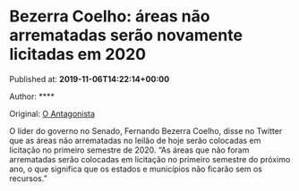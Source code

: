 
# Bezerra Coelho: áreas não arrematadas serão novamente licitadas em 2020

Published at: **2019-11-06T14:22:14+00:00**

Author: ****

Original: [O Antagonista](https://www.oantagonista.com/brasil/bezerra-coelho-areas-nao-arrematadas-serao-novamente-licitadas-em-2020/)

O líder do governo no Senado, Fernando Bezerra Coelho, disse no Twitter que as áreas não arrematadas no leilão de hoje serão colocadas em licitação no primeiro semestre de 2020.
“As áreas que não foram arrematadas serão colocadas em licitação no primeiro semestre do próximo ano, o que significa que os estados e municípios não ficarão sem os recursos.”
